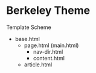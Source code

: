 # Berkeley Theme

Template Scheme

- base.html
  - page.html (main.html)
    - nav-dir.html
    - content.html
  - article.html
